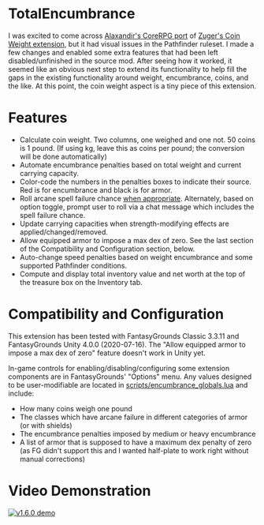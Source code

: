 # TotalEncumbrance
I was excited to come across [Alaxandir's CoreRPG port](https://www.fantasygrounds.com/forums/showthread.php?57185-Coin-Weight-for-CoreRPG-(MoreCore-compatible)) of [Zuger's Coin Weight extension](https://svn.fantasygrounds.com/forums/showthread.php?41109-The-weight-of-the-coins), but it had visual issues in the Pathfinder ruleset. I made a few changes and enabled some extra features that had been left disabled/unfinished in the source mod. After seeing how it worked, it seemed like an obvious next step to extend its functionality to help fill the gaps in the existing functionality around weight, encumbrance, coins, and the like. At this point, the coin weight aspect is a tiny piece of this extension.

# Features
* Calculate coin weight. Two columns, one weighed and one not. 50 coins is 1 pound. (If using kg, leave this as coins per pound; the conversion will be done automatically)
* Automate encumbrance penalties based on total weight and current carrying capacity.
* Color-code the numbers in the penalties boxes to indicate their source. Red is for encumbrance and black is for armor.
* Roll arcane spell failure chance [when appropriate](https://www.fantasygrounds.com/forums/showthread.php?48977-Advanced-3-5e-and-Pathfinder-effects&p=528377&viewfull=1#post528377). Alternately, based on option toggle, prompt user to roll via a chat message which includes the spell failure chance.
* Update carrying capacities when strength-modifying effects are applied/changed/removed.
* Allow equipped armor to impose a max dex of zero. See the last section of the Compatibility and Configuration section, below.
* Auto-change speed penalties based on weight encumbrance and some supported Pathfinder conditions.
* Compute and display total inventory value and net worth at the top of the treasure box on the Inventory tab.


# Compatibility and Configuration
This extension has been tested with FantasyGrounds Classic 3.3.11 and FantasyGrounds Unity 4.0.0 (2020-07-16).
The "Allow equipped armor to impose a max dex of zero" feature doesn't work in Unity yet.

In-game controls for enabling/disabling/configuring some extension components are in FantasyGrounds' "Options" menu.
Any values designed to be user-modifiable are located in [scripts/encumbrance_globals.lua](https://github.com/bmos/FG-PFRPG-TotalEncumbrance/blob/master/scripts/encumbrance_globals.lua) and include:
* How many coins weigh one pound
* The classes which have arcane failure in different categories of armor (or with shields)
* The encumbrance penalties imposed by medium or heavy encumbrance
* A list of armor that is supposed to have a maximum dex penalty of zero (as FG didn't support this and I wanted half-plate to work right without manual corrections)

# Video Demonstration
[![v1.6.0 demo](https://i.imgur.com/DZnOvIF.jpg)](https://www.youtube.com/watch?v=Tj2rDt4oeL8 "Total Encumbrance - v1.6.0 - Click to Watch!")
